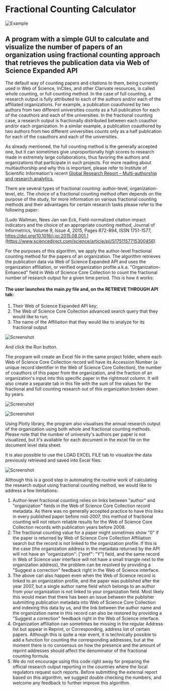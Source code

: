 # Fractional Counting Calculator

![Example](/author-level_fractional_counting_for_organizations/screenshots/clarivate.png)


## A program with a simple GUI to calculate and visualize the number of papers of an organization using fractional counting approach that retrieves the publication data via Web of Science Expanded API


The default way of counting papers and citations to them, being currently used in Web of Science, InCites, and other Clarivate resources, is called whole counting, or full counting method. In the case of full counting, a research output is fully attributed to each of the authors and/or each of the affiliated organizations. For example, a publication coauthored by two authors from two different universities counts as a full publication for each of the coauthors and each of the universities. In the fractional counting case, a research output is fractionally distributed between each coauthor and/or each organization. In a similar example, a publication coauthored by two authors from two different universities counts only as a half publication for each of the coauthors and each of the universities.

As already mentioned, the full counting method is the generally accepted one, but it can sometimes give unproportionally high scores to research made in extremely large collaborations, thus favoring the authors and organizations that participate in such projects. For more reading about multiauthorship and why this is important, please refer to Institute of Scientific Information's recent [Global Research Report – Multi-authorship and research analytics.](https://clarivate.com/webofsciencegroup/campaigns/global-research-report-multi-authorship-and-research-analysis/)

There are several types of fractional counting: author-level, organization-level, etc. The choice of a fractional counting method often depends on the purpose of the study, for more information on various fractional counting methods and their advantages for certain research tasks please refer to the following paper:

[Ludo Waltman, Nees Jan van Eck,
Field-normalized citation impact indicators and the choice of an appropriate counting method,
Journal of Informetrics,
Volume 9, Issue 4,
2015,
Pages 872-894,
ISSN 1751-1577,
https://doi.org/10.1016/j.joi.2015.08.001.](https://www.sciencedirect.com/science/article/pii/S1751157715300456)

For the purposes of this algorithm, we apply the author-level fractional counting method for the papers of an organization. The algorithm retrieves the publication data via Web of Science Expanded API and uses the organization affiliation, or verified organization profile a.k.a. "Organization-Enhanced" field in Web of Science Core Collection to count the fractional number of research output for a given time period. This is how it works:

#### The user launches the main.py file and, on the RETRIEVE THROUGH API tab:
1. Their Web of Science Expanded API key;
2. The Web of Science Core Collection advanced search query that they would like to run;
3. The name of the Affiliaiton that they would like to analyze for its fractional output

![Screenshot](/author-level_fractional_counting_for_organizations/screenshots/GUI1.png)

And click the Run button.

The program will create an Excel file in the same project folder, where each Web of Science Core Collection record will have its Accession Number (a unique record identifier in the Web of Science Core Collection), the number of coauthors of this paper from the organization, and the fraction of an organization's input into this specific paper in the rightmost column. It will also create a separate tab in this file with the sum of the values for the fractional and full counting research out of this organization broken down by years.

![Screenshot](/author-level_fractional_counting_for_organizations/screenshots/annual_dynamics_sheet.png)

![Screenshot](/author-level_fractional_counting_for_organizations/screenshots/document_level_data_sheet.png)

Using Plotly library, the program also visualises the annual research output of the organization using both whole and fractional counting methods. Please note that the number of university's authors per paper is not visualized, but it's available for each document in the excel file on the document level data sheet.

It is also possible to use the LOAD EXCEL FILE tab to visualize the data previously retrieved and saved into Excel files:

![Screenshot](/author-level_fractional_counting_for_organizations/screenshots/GUI2.png)


Although this is a good step in automating the routine work of calculating the research output using fractional counting method, we would like to address a few limitations:

1. Author-level fractional counting relies on links between "author" and "organization" fields in the Web of Science Core Collection record metadata. As there was no generally accepted practice to have this links in every published paper before mid-2007, this method of fractional counting will not return reliable results for the Web of Science Core Collection records with publication years before 2008.
2. The fractional counting value for a paper might sometimes show "0" if the paper is returned by Web of Science Core Collection Affiliation search but the record is not linked to the organization profile. If this is the case (the organization address in the metadata returned by the API will not have an "organization": ["pref": "Y"] field, and the same record in Web of Science user interface will not have a small triangle next to the organization address), the problem can be resolved by providing a "Suggest a correction" feedback right in the Web of Science interface.
3. The above can also happen even when the Web of Science record is linked to an organization profile, and the paper was published after the year 2007, but a single author name field which belongs to an author from your organization is not linked to your organization field. Most likely this would mean that there has been an issue between the publisher submitting publication metadata into Web of Science Core Collection and indexing this data by us, and the link between the author name and the organization name in this record can also be restored by providing a "Suggest a correction" feedback right in the Web of Science interface.
4. Organization affiliation can sometimes be missing in the regular Address list but appear in Reprint, or Corresponding, address list of certain papers. Although this is quite a rear event, it is technically possible to add a function for counting the corresponding addresses, but at the moment there is no consensus on how the presence and the amount of reprint addresses should affect the denominator of the fractional counting formula.
5. We do not encourage using this code right away for preparing the official research output reporting in the countries where the local regulators request such reports. Before submitting the external report based on this algorithm, we suggest double checking the numbers, and welcome any feedback to further improve this algorithm.
